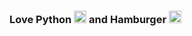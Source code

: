 ### Love Python <span><img src="https://img.icons8.com/color/512/python.png" width="20"></span> and Hamburger <span><img src="https://img.icons8.com/color/512/hamburger.png" width="20"></span>
